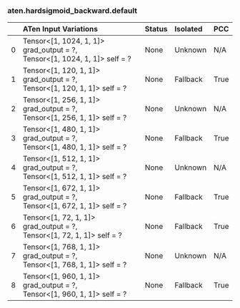### aten.hardsigmoid_backward.default
|    | ATen Input Variations                                                        | Status   | Isolated   | PCC   |
|---:|:-----------------------------------------------------------------------------|:---------|:-----------|:------|
|  0 | Tensor<[1, 1024, 1, 1]> grad_output = ?,<br>Tensor<[1, 1024, 1, 1]> self = ? | None     | Unknown    | N/A   |
|  1 | Tensor<[1, 120, 1, 1]> grad_output = ?,<br>Tensor<[1, 120, 1, 1]> self = ?   | None     | Fallback   | True  |
|  2 | Tensor<[1, 256, 1, 1]> grad_output = ?,<br>Tensor<[1, 256, 1, 1]> self = ?   | None     | Unknown    | N/A   |
|  3 | Tensor<[1, 480, 1, 1]> grad_output = ?,<br>Tensor<[1, 480, 1, 1]> self = ?   | None     | Fallback   | True  |
|  4 | Tensor<[1, 512, 1, 1]> grad_output = ?,<br>Tensor<[1, 512, 1, 1]> self = ?   | None     | Unknown    | N/A   |
|  5 | Tensor<[1, 672, 1, 1]> grad_output = ?,<br>Tensor<[1, 672, 1, 1]> self = ?   | None     | Fallback   | True  |
|  6 | Tensor<[1, 72, 1, 1]> grad_output = ?,<br>Tensor<[1, 72, 1, 1]> self = ?     | None     | Fallback   | True  |
|  7 | Tensor<[1, 768, 1, 1]> grad_output = ?,<br>Tensor<[1, 768, 1, 1]> self = ?   | None     | Unknown    | N/A   |
|  8 | Tensor<[1, 960, 1, 1]> grad_output = ?,<br>Tensor<[1, 960, 1, 1]> self = ?   | None     | Fallback   | True  |

